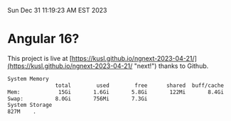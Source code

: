 Sun Dec 31 11:19:23 AM EST 2023

# Angular 16?


This project is live at [https://kusl.github.io/ngnext-2023-04-21/](https://kusl.github.io/ngnext-2023-04-21/ "next!") thanks to Github.

```bash
System Memory
               total        used        free      shared  buff/cache   available
Mem:            15Gi       1.6Gi       5.8Gi       122Mi       8.4Gi        13Gi
Swap:          8.0Gi       756Mi       7.3Gi
System Storage
827M	.
```
```bash

